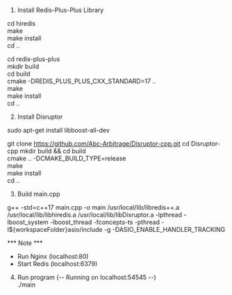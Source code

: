 
1. Install Redis-Plus-Plus Library

cd hiredis\
make\
make install\
cd ..

cd redis-plus-plus\
mkdir build\
cd build\
cmake -DREDIS_PLUS_PLUS_CXX_STANDARD=17 ..\
make\
make install\
cd ..

2. Install  Disruptor

sudo apt-get install libboost-all-dev

git clone https://github.com/Abc-Arbitrage/Disruptor-cpp.git
cd Disruptor-cpp
mkdir build && cd build\
cmake .. -DCMAKE_BUILD_TYPE=release\
make\
make install\
cd ..

3. Build main.cpp

g++ -std=c++17 main.cpp -o main /usr/local/lib/libredis++.a /usr/local/lib/libhiredis.a /usr/local/lib/libDisruptor.a -lpthread -lboost_system -lboost_thread -fconcepts-ts -pthread -I${workspaceFolder}asio/include -g -DASIO_ENABLE_HANDLER_TRACKING

*** Note ***
+ Run Nginx (localhost:80)
+ Start Redis (localhost:6379)

4. Run program  (-- Running on localhost:54545 --)\
./main
